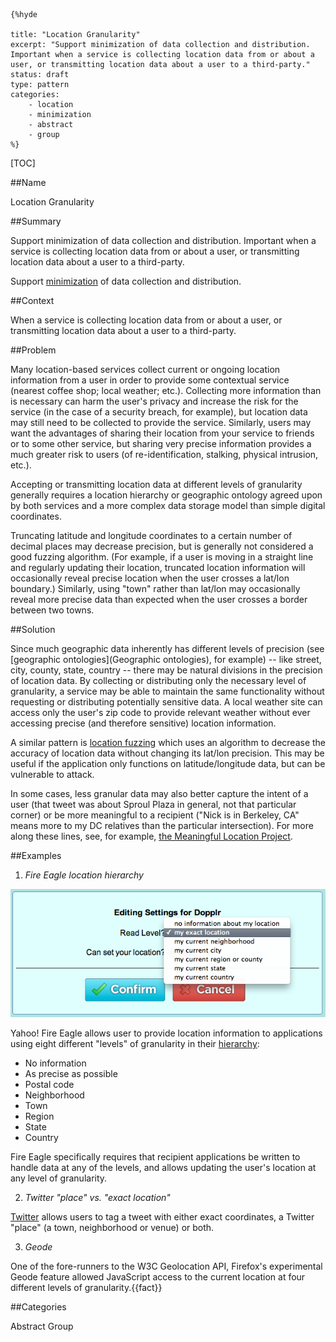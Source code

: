     {%hyde

    title: "Location Granularity"
    excerpt: "Support minimization of data collection and distribution. Important when a service is collecting location data from or about a user, or transmitting location data about a user to a third-party."
    status: draft
    type: pattern
    categories:
        - location
        - minimization
        - abstract
        - group
    %}

[TOC]

##Name
<!--Primary name the pattern is known by.-->

Location Granularity

<!--###[Also Known As]-->
<!-- All other names the pattern is known by.-->



##Summary
<!-- One short paragraph summarising the pattern.-->

Support minimization of data collection and distribution. Important when a service is collecting location data from or about a user, or transmitting location data about a user to a third-party.

<!--intent-->
Support [minimization](Minimization) of data collection and distribution.

##Context
<!-- The situations in which the pattern may apply.-->

When a service is collecting location data from or about a user, or transmitting location data about a user to a third-party.

##Problem
<!-- The problem a pattern addresses, including a list of forces describing why a problem might be difficult to solve.-->

Many location-based services collect current or ongoing location information from a user in order to provide some contextual service (nearest coffee shop; local weather; etc.). Collecting more information than is necessary can harm the user's privacy and increase the risk for the service (in the case of a security breach, for example), but location data may still need to be collected to provide the service. Similarly, users may want the advantages of sharing their location from your service to friends or to some other service, but sharing very precise information provides a much greater risk to users (of re-identification, stalking, physical intrusion, etc.).

<!--forces/concerns-->
Accepting or transmitting location data at different levels of granularity generally requires a location hierarchy or geographic ontology agreed upon by both services and a more complex data storage model than simple digital coordinates.  

Truncating latitude and longitude coordinates to a certain number of decimal places may decrease precision, but is generally not considered a good fuzzing algorithm. (For example, if a user is moving in a straight line and regularly updating their location, truncated location information will occasionally reveal precise location when the user crosses a lat/lon boundary.) Similarly, using "town" rather than lat/lon may occasionally reveal more precise data than expected when the user crosses a border between two towns.

##Solution
<!-- A concise description of how the pattern addresses the problem.-->

Since much geographic data inherently has different levels of precision (see [geographic ontologies](Geographic ontologies), for example) -- like street, city, county, state, country -- there may be natural divisions in the precision of location data. By collecting or distributing only the necessary level of granularity, a service may be able to maintain the same functionality without requesting or distributing potentially sensitive data. A local weather site can access only the user's zip code to provide relevant weather without ever accessing precise (and therefore sensitive) location information.

A similar pattern is [location fuzzing](Fuzzing) which uses an algorithm to decrease the accuracy of location data without changing its lat/lon precision. This may be useful if the application only functions on latitude/longitude data, but can be vulnerable to attack.

In some cases, less granular data may also better capture the intent of a user (that tweet was about Sproul Plaza in general, not that particular corner) or be more meaningful to a recipient ("Nick is in Berkeley, CA" means more to my DC relatives than the particular intersection). For more along these lines, see, for example, [the Meaningful Location Project](http://www.meloproject.com/team).

<!--###[Structure]-->
<!--A detailed specification of the structural aspects of the pattern. A class diagram if applicable.-->



<!--###[Implementation]-->
<!--Guidelines for implementing the pattern; code fragments; suggested PETS; policy fragments.-->



<!--##Consequences-->
<!--The advantages (benefits) and disadvantages (liabilities) of applying the pattern.-->



<!--###[Constraints]-->
<!-- limitations as a consequence of applying the pattern.-->



##Examples
<!--Motivational example to see how the pattern is applied.-->

1. _Fire Eagle location hierarchy_

 ![Fire Eagle granularity screenshot](media/images/Fire_Eagle_granularity.png)

 Yahoo! Fire Eagle allows user to provide location information to applications using eight different "levels" of granularity in their [hierarchy](http://fireeagle.yahoo.net/developer/documentation/location): 

 * No information
 * As precise as possible
 * Postal code
 * Neighborhood
 * Town
 * Region
 * State
 * Country

 Fire Eagle specifically requires that recipient applications be written to handle data at any of the levels, and allows updating the user's location at any level of granularity.

2. _Twitter "place" vs. "exact location"_

 [Twitter](https://support.twitter.com/articles/78525-about-the-tweet-location-feature) allows users to tag a tweet with either exact coordinates, a Twitter "place" (a town, neighborhood or venue) or both.

3. _Geode_

 One of the fore-runners to the W3C Geolocation API, Firefox's experimental Geode feature allowed JavaScript access to the current location at four different levels of granularity.{{fact}}

<!--###[Known Uses]-->
<!-- Pointers to various applications of the pattern.-->



<!--##See Also-->
<!-- Any pointers to relevant information, not contained in the subfields below.-->



<!--###[Related Patterns]-->
<!-- Supporting and conflicting patterns-->



<!--###[Sources]-->
<!-- References to the original source of the pattern.-->



<!--##General Comments-->
<!-- Separate discussion on the pattern.-->



##Categories
<!-- Placeholder for future agreed upon categories as per collaboration's evaluation.-->

Abstract
Group

<!--##Tags-->
<!-- User definable descriptors for additional correlation.-->


